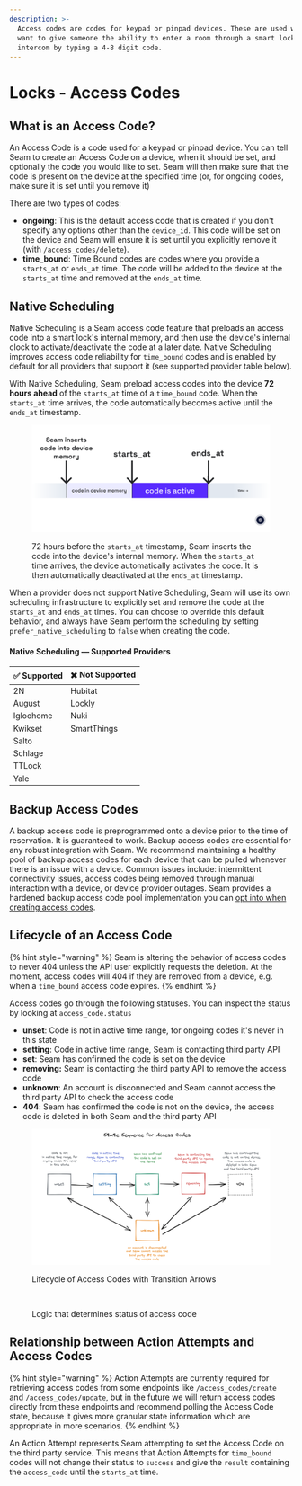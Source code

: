 ```yaml
---
description: >-
  Access codes are codes for keypad or pinpad devices. These are used when you
  want to give someone the ability to enter a room through a smart lock or
  intercom by typing a 4-8 digit code.
---
```


# Locks - Access Codes

## What is an Access Code?

An Access Code is a code used for a keypad or pinpad device. You can tell Seam to create an Access Code on a device, when it should be set, and optionally the code you would like to set. Seam will then make sure that the code is present on the device at the specified time (or, for ongoing codes, make sure it is set until you remove it)

There are two types of codes:

* **ongoing**: This is the default access code that is created if you don't specify any options other than the `device_id`. This code will be set on the device and Seam will ensure it is set until you explicitly remove it (with `/access_codes/delete`).
* **time\_bound**: Time Bound codes are codes where you provide a `starts_at` or `ends_at` time. The code will be added to the device at the `starts_at` time and removed at the `ends_at` time.

## Native Scheduling

Native Scheduling is a Seam access code feature that preloads an access code into a smart lock's internal memory, and then use the device's internal clock to activate/deactivate the code at a later date. Native Scheduling improves access code reliability for `time_bound` codes and is enabled by default for all providers that support it (see supported provider table below).

With Native Scheduling, Seam preload access codes into the device **72 hours ahead** of the `starts_at` time of a `time_bound` code. When the `starts_at` time arrives, the code automatically becomes active until the `ends_at` timestamp.&#x20;

<figure><img src="../.gitbook/assets/device-native-scheduling-illustration (3).png" alt=""><figcaption><p>72 hours before the <code>starts_at</code> timestamp, Seam inserts the code into the device's internal memory. When the <code>starts_at</code> time arrives, the device automatically activates the code. It is then automatically deactivated at the <code>ends_at</code> timestamp.</p></figcaption></figure>

When a provider does not support Native Scheduling, Seam will use its own scheduling infrastructure to explicitly set and remove the code at the `starts_at` and `ends_at` times. You can choose to override this default behavior, and always have Seam perform the scheduling by setting `prefer_native_scheduling` to `false` when creating the code.

#### Native Scheduling — Supported Providers

| ✅ Supported | ✖️ Not Supported |
| ----------- | ---------------- |
| 2N          | Hubitat          |
| August      | Lockly           |
| Igloohome   | Nuki             |
| Kwikset     | SmartThings      |
| Salto       |                  |
| Schlage     |                  |
| TTLock      |                  |
| Yale        |                  |

## Backup Access Codes

A backup access code is preprogrammed onto a device prior to the time of reservation. It is guaranteed to work. Backup access codes are essential for any robust integration with Seam. We recommend maintaining a healthy pool of backup access codes for each device that can be pulled whenever there is an issue with a device. Common issues include: intermittent connectivity issues, access codes being removed through manual interaction with a device, or device provider outages. Seam provides a hardened backup access code pool implementation you can [opt into when creating access codes](https://docs.seam.co/latest/api-clients/access-codes/create-an-access-code).

## Lifecycle of an Access Code

{% hint style="warning" %}
Seam is altering the behavior of access codes to never 404 unless the API user explicitly requests the deletion. At the moment, access codes will 404 if they are removed from a device, e.g. when a `time_bound` access code expires.
{% endhint %}

Access codes go through the following statuses. You can inspect the status by looking at `access_code.status`

* **unset**: Code is not in active time range, for ongoing codes it's never in this state
* **setting**: Code in active time range, Seam is contacting third party API
* **set**: Seam has confirmed the code is set on the device
* **removing:** Seam is contacting the third party API to remove the access code
* **unknown**: An account is disconnected and Seam cannot access the third party API to check the access code
* **404**: Seam has confirmed the code is not on the device, the access code is deleted in both Seam and the third party API

<figure><img src="../.gitbook/assets/image (2) (1).png" alt=""><figcaption><p>Lifecycle of Access Codes with Transition Arrows</p></figcaption></figure>

<figure><img src="../.gitbook/assets/Untitled-2022-09-07-1822.png" alt=""><figcaption><p>Logic that determines status of access code</p></figcaption></figure>

## Relationship between Action Attempts and Access Codes

{% hint style="warning" %}
Action Attempts are currently required for retrieving access codes from some endpoints like `/access_codes/create` and `/access_codes/update`, but in the future we will return access codes directly from these endpoints and recommend polling the Access Code state, because it gives more granular state information which are appropriate in more scenarios.
{% endhint %}

An Action Attempt represents Seam attempting to set the Access Code on the third party service. This means that Action Attempts for `time_bound` codes will not change their status to `success` and give the `result` containing the `access_code` until the `starts_at` time.
